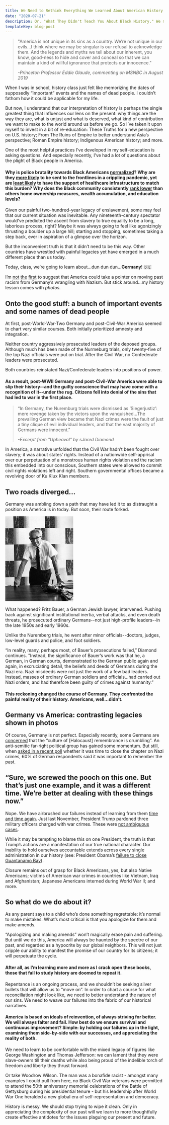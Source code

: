 ```yaml
---
title: We Need to Rethink Everything We Learned About American History
date: "2020-07-21"
description: Or, "What They Didn't Teach You About Black History." We may have beat the Nazis in WWII, but is Germany beating us at charting a path forward?
templateKey: blog-post
---
```


> "America is not unique in its sins as a country. We’re not unique in our evils...I think where we may be singular is our refusal to acknowledge them. And the legends and myths we tell about our inherent, you know, good-ness to hide and cover and conceal so that we can maintain a kind of willful ignorance that protects our innocence." 
>
> _-Princeton Professor Eddie Glaude, commenting on MSNBC in August 2019_

When I was in school, history class just felt like memorizing the dates of supposedly “important” events and the names of dead people. I couldn’t fathom how it could be applicable for my life.

But now, I understand that our interpretation of history is perhaps the single greatest thing that influences our lens on the present: why things are the way they are, what is unjust and what is deserved, what kind of contribution we want to make to the world around us before we go. So I’ve taken it upon myself to invest in a bit of re-education: These Truths for a new perspective on U.S. history; From The Ruins of Empire to better understand Asia’s perspective; Roman Empire history; Indigenous American history; and more.

One of the most helpful practices I’ve developed in my self-education is asking questions. And especially recently, I’ve had a lot of questions about the plight of Black people in America. 

#### Why is police brutality towards Black Americans [normalized](https://www.nature.com/articles/d41586-020-01846-z)? Why are they [more likely](https://www.cbsnews.com/news/black-workers-lives-essential-frontline-jobs-risk-coronavirus-reopening/) to be sent to the frontlines in a crippling pandemic, yet are [least likely](https://www.ncbi.nlm.nih.gov/pmc/articles/PMC5370590/) to have the support of healthcare infrastructure to match this burden? Why does the Black community consistently [rank lower](https://www.ssa.gov/policy/docs/ssb/v64n4/v64n4p1.html) than others home ownership measures, wealth accumulation, and education levels?

Given our painful two-hundred-year legacy of enslavement, some may feel that our current situation was inevitable. Any nineteenth-century spectator would’ve predicted the ascent from slavery to true equality to be a long, laborious process, right? Maybe it was always going to feel like agonizingly thrusting a boulder up a large hill; starting and stopping, sometimes taking a step back, ever in aspiration of a glimpse over the horizon.

But the inconvenient truth is that it didn’t need to be this way. Other countries have wrestled with painful legacies yet have emerged in a much different place than us today.

Today, class, we’re going to learn about...dun dun dun...**Germany**! 🇩🇪

I’m [not](https://www.newyorker.com/news/q-and-a/how-to-confront-a-racist-national-history) [the](https://www.theguardian.com/commentisfree/2020/jun/13/germany-confronted-racist-legacy-britain-us) [first](newyorker.com/culture/cultural-comment/what-can-we-learn-from-the-germans-about-confronting-our-history) to suggest that America could take a pointer on moving past racism from Germany’s wrangling with Nazism. But stick around...my history lesson comes with _photos._

## Onto the good stuff: a bunch of important events and some names of dead people

At first, post-World-War-Two Germany and post-Civil-War America seemed to chart very similar courses. Both initially prioritized amnesty and integration. 

Neither country aggressively prosecuted leaders of the deposed groups. Although much has been made of the Nurmeburg trials, only twenty-five of the top Nazi officials were put on trial. After the Civil War, no Confederate leaders were prosecuted.

Both countries reinstated Nazi/Confederate leaders into positions of power. 

#### As a result, post-WWII Germany and post-Civil-War America were able to slip their history--and the guilty conscience that may have come with a recognition of it--under the rug. Citizens fell into denial of the sins that had led to war in the first place. 

> “In Germany, the Nuremburg trials were dismissed as ‘Siegerjustiz’: mere revenge taken by the victors upon the vanquished...The prevailing German view became that Nazi crimes were the fault of just a tiny clique of evil individual leaders, and that the vast majority of Germans were innocent."
>
> _-Excerpt from "Upheaval" by sJared Diamond_ 

In America, a narrative unfolded that the Civil War hadn’t been fought over slavery; it was about states’ rights. Instead of a nationwide self-apprisal over our perpetuation of a monstrous human rights violation and the racism this embedded into our conscious, Southern states were allowed to commit civil rights violations left and right. Southern governmental offices became a revolving door of Ku Klux Klan members.

## Two roads diverged...

Germany was ambling down a path that may have led it to as distraught a position as America is in today. But soon, their route forked.

![Fritz Bauer](./bauer-fritz.jpg)

What happened? Fritz Bauer, a German Jewish lawyer, intervened. Pushing back against significant institutional inertia, verbal attacks, and even death threats, he prosecuted ordinary Germans--not just high-profile leaders--in the late 1950s and early 1960s.

Unlike the Nuremberg trials, he went after minor officials--doctors, judges, low-level guards and police, and foot soldiers.

“In reality, many, perhaps most, of Bauer’s prosecutions failed,” Diamond continues. ”Instead, the significance of Bauer’s work was that he, a German, in German courts, demonstrated to the German public again and again, in excruciating detail, the beliefs and deeds of Germans during the Nazi era. Nazi misdeeds were not just the work of a few bad leaders. Instead, masses of ordinary German soldiers and officials...had carried out Nazi orders, and had therefore been guilty of crimes against humanity.”

#### This reckoning changed the course of Germany. They confronted the painful reality of their history. Americans, well...didn’t.

## Germany vs America: contrasting legacies shown in photos



Of course, Germany is not perfect. Especially recently, some Germans are [concerned](https://www.theatlantic.com/international/archive/2019/04/germany-far-right-holocaust-education-survivors/586357/) that the “culture of [Halocaust] remembrance is crumbling”. An anti-semitic far-right political group has gained some momentum. But still, when [asked in a recent poll](https://www.dw.com/en/germans-want-to-uphold-culture-of-holocaust-remembrance/a-52125596) whether it was time to close the chapter on Nazi crimes, 60% of German respondents said it was important to remember the past.

## “Sure, we screwed the pooch on this one. But that’s just one example, and it was a different time. We’re better at dealing with these things now.”

Nope. We have airbrushed our failures instead of learning from them [time and time again](https://www.history.com/news/reparations-slavery-native-americans-japanese-internment). Just last November, President Trump pardoned three military officers charged with war crimes. These were [not ambiguous cases](https://foreignpolicy.com/2019/05/21/america-loves-excusing-its-war-criminals-trump-pardons/). 

While it may be tempting to blame this on one President, the truth is that Trump’s actions are a manifestation of our true national character. Our inability to hold ourselves accountable extends across every single administration in our history (see: President Obama’s [failure to close Guantanamo Bay](https://www.newyorker.com/magazine/2016/08/01/why-obama-has-failed-to-close-guantanamo)). 

Closure remains out of grasp for Black Americans, yes, but also Native Americans; victims of American war crimes in countries like Vietnam, Iraq and Afghanistan; Japanese Americans interned during World War II; and more.

## So what do we do about it?

As any parent says to a child who’s done something regrettable: it’s normal to make mistakes. What’s most critical is that you apologize for them and make amends. 

“Apologizing and making amends” won’t magically erase pain and suffering. But until we do this, America will always be haunted by the spectre of our past, and regarded as a hypocrite by our global neighbors. This will not just cripple our ability to manifest the promise of our country for its citizens; it will perpetuate the cycle. 

#### After all, as I’m learning more and more as I crack open these books, those that fail to study history are doomed to repeat it.

Repentance is an ongoing process, and we shouldn’t be seeking silver bullets that will allow us to “move on”. In order to chart a course for what reconciliation might look like, we need to better understand the nature of our sins. We need to weave our failures into the fabric of our historical narratives. 

#### America is based on ideals of reinvention, of always striving for better. We will always falter and fail. How best do we ensure survival and continuous improvement? Simple: by holding our failures up in the light, examining them side-by-side with our successes, and appreciating the reality of both. 

We need to learn to be comfortable with the mixed legacy of figures like George Washington and Thomas Jefferson: we can lament that they were slave-owners till their deaths while also being proud of the indelible torch of freedom and liberty they thrust forward.

Or take Woodrow Wilson. The man was a bonafide racist - amongst many examples I could pull from here, no Black Civil War veterans were permitted to attend the 50th anniversary memorial celebrations of the Battle of Gettysburg during his presidential tenure - but his leadership after World War One heralded a new global era of self-representation and democracy.

History is messy. We should stop trying to wipe it clean. Only in appreciating the complexity of our past will we learn to more thoughtfully create effective antidotes for the issues plaguing our present and future.